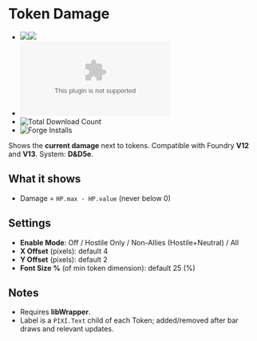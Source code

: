 # Token Damage
- ![](https://img.shields.io/badge/Foundry-v12-informational)![](https://img.shields.io/badge/Foundry-v13-informational)
- ![Latest Release Download Count](https://img.shields.io/github/downloads/gioppoluca/token-damage/latest/module.zip)
- ![Total Download Count](https://img.shields.io/github/downloads/gioppoluca/token-damage/total?color=d1b124&label=Total%20Download)
- ![Forge Installs](https://img.shields.io/badge/dynamic/json?label=Forge%20Installs&query=package.installs&suffix=%25&url=https%3A%2F%2Fforge-vtt.com%2Fapi%2Fbazaar%2Fpackage%2Ftoken-damage&colorB=4aa94a)

Shows the **current damage** next to tokens.
Compatible with Foundry **V12** and **V13**. System: **D&D5e**.


## What it shows
- Damage = `HP.max - HP.value` (never below 0)

## Settings
- **Enable Mode**: Off / Hostile Only / Non-Allies (Hostile+Neutral) / All
- **X Offset** (pixels): default 4
- **Y Offset** (pixels): default 2
- **Font Size %** (of min token dimension): default 25 (%)

## Notes
- Requires **libWrapper**.
- Label is a `PIXI.Text` child of each Token; added/removed after bar draws and relevant updates.
